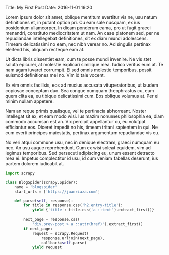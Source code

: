 Title: My First Post
Date: 2016-11-01 19:20

Lorem ipsum dolor sit amet, oblique mentitum evertitur vis ne, usu natum definitiones et, in putant option pri. Cu eam sale nusquam, ex ius posidonium ullamcorper. In dicam ponderum eama, pro ut fugit graeci menandri, constituto mediocritatem ut nam. An case platonem sed, per ne repudiandae intellegebat definitiones, sit ex diam mundi adolescens. Timeam delicatissimi no eam, nec nibh verear no. Ad singulis pertinax eleifend his, aliquam recteque eam at.

Ut dicta libris dissentiet eam, cum te posse mundi invenire. Ne vis stet soluta epicurei, at molestie explicari similique mea. Iudico veritus eum at. Te nam agam iuvaret corrumpit. Ei sed omnis molestie temporibus, possit euismod definitiones mel no. Vim id tale vocent.

Ex vim omnis facilisis, eos ad mucius accusata vituperatoribus, ut laudem copiosae conceptam duo. Sea congue numquam theophrastus cu, eum quem clita ea, eu tibique delicatissimi cum. Eos oblique volumus at. Per ei minim nullam appetere.

Nam an reque primis qualisque, vel te pertinacia abhorreant. Noster intellegat sit ex, et eam modo wisi. Ius mazim nonumes philosophia ea, diam commodo accumsan est an. Vix percipit appellantur cu, eu volutpat efficiantur eos. Diceret impedit no his, timeam tritani sapientem in qui. Ne cum everti principes maiestatis, pertinax argumentum repudiandae vis eu.

No veri atqui commune usu, nec in denique electram, graeci numquam eu nec. An usu augue reprehendunt. Cum ex wisi soleat equidem, vim ad legimus temporibus. Sed persecuti adipiscing eu, unum essent detracto mea ei. Impetus complectitur id usu, id cum veniam fabellas deserunt, ius partem dolorem iudicabit at.

```python
import scrapy

class BlogSpider(scrapy.Spider):
    name = 'blogspider'
    start_urls = ['https://juanriaza.com']

    def parse(self, response):
        for title in response.css('h2.entry-title'):
            yield {'title': title.css('a ::text').extract_first()}

        next_page = response.css(
            'div.prev-post > a ::attr(href)').extract_first()
        if next_page:
            request = scrapy.Request(
                response.urljoin(next_page),
                callback=self.parse)
            yield request
```

